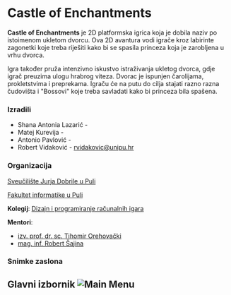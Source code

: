 # Castle of Enchantments

**Castle of Enchantments** je 2D platformska igrica koja je dobila naziv po istoimenom ukletom dvorcu. Ova 2D avantura vodi igrače kroz labirinte zagonetki koje treba riješiti kako bi se spasila princeza koja je zarobljena u vrhu dvorca. 

Igra također pruža intenzivno iskustvo istraživanja ukletog dvorca, gdje igrač preuzima ulogu hrabrog viteza. Dvorac je ispunjen čarolijama, prokletstvima i preprekama. Igraču će na putu do cilja stajati razno razna čudovišta i "Bossovi" koje treba savladati kako bi princeza bila spašena. 

### Izradili

- Shana Antonia Lazarić - 
- Matej Kurevija - 
- Antonio Pavlović - 
- Robert Vidaković - rvidakovic@unipu.hr


### Organizacija

[Sveučilište Jurja Dobrile u Puli](https://www.unipu.hr/)

[Fakultet informatike u Puli](https://fipu.unipu.hr/)

**Kolegij**: [Dizajn i programiranje računalnih igara](https://fipu.unipu.hr/fipu/predmet/dpri_a)

**Mentori**: 
- [izv. prof. dr. sc. Tihomir Orehovački ](tihomir.orehovacki@unipu.hr)
- [mag. inf. Robert Šajina ](robert.sajina@unipu.hr)

### Snimke zaslona

Glavni izbornik
![Main Menu](https://github.com/pavlovicantonio/castleofenchantments/blob/main/screenshots/COE-MainMenu.png)
---
